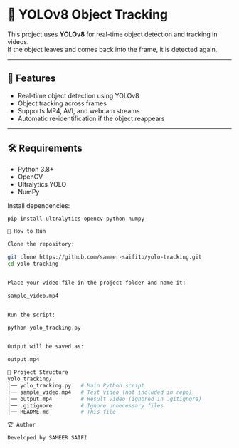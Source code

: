 # 🎯 YOLOv8 Object Tracking

This project uses **YOLOv8** for real-time object detection and tracking in videos.  
If the object leaves and comes back into the frame, it is detected again.

---

## 📌 Features
- Real-time object detection using YOLOv8
- Object tracking across frames
- Supports MP4, AVI, and webcam streams
- Automatic re-identification if the object reappears

---

## 🛠 Requirements
- Python 3.8+
- OpenCV
- Ultralytics YOLO
- NumPy

Install dependencies:
```bash
pip install ultralytics opencv-python numpy

🚀 How to Run

Clone the repository:

git clone https://github.com/sameer-saifi1b/yolo-tracking.git
cd yolo-tracking


Place your video file in the project folder and name it:

sample_video.mp4


Run the script:

python yolo_tracking.py


Output will be saved as:

output.mp4

📂 Project Structure
yolo_tracking/
│── yolo_tracking.py   # Main Python script
│── sample_video.mp4   # Test video (not included in repo)
│── output.mp4         # Result video (ignored in .gitignore)
│── .gitignore         # Ignore unnecessary files
│── README.md          # This file

🏆 Author

Developed by SAMEER SAIFI
